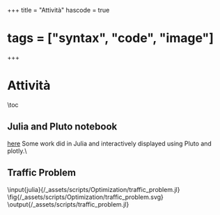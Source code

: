 +++
title = "Attività"
hascode = true
# tags = ["syntax", "code", "image"]
+++

# Attività
\toc

## Julia and Pluto notebook
[here](/assets/notebooks_int.html) Some work did in Julia and interactively displayed using Pluto and plotly.\\

## Traffic Problem
\input{julia}{/_assets/scripts/Optimization/traffic_problem.jl} 
\fig{/_assets/scripts/Optimization/traffic_problem.svg}
\output{/_assets/scripts/traffic_problem.jl}
